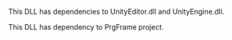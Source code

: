 This DLL has dependencies to UnityEditor.dll and UnityEngine.dll.

This DLL has dependency to PrgFrame project.
